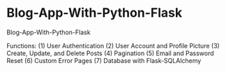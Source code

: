 # Blog-App-With-Python-Flask
Blog-App-With-Python-Flask

Functions:
(1) User Authentication
(2) User Account and Profile Picture
(3) Create, Update, and Delete Posts
(4) Pagination
(5) Email and Password Reset
(6) Custom Error Pages
(7) Database with Flask-SQLAlchemy
